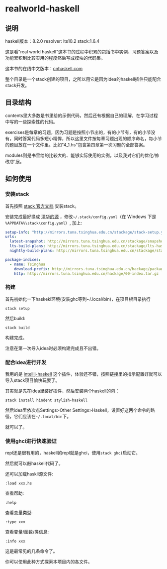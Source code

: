 # realworld-haskell

## 说明
haskell版本：8.2.0
resolver: lts10.2
stack:1.6.4

这是看"real world haskell"这本书的过程中积累的包括书中实例、习题答案以及功能累积到比较实用的程度然后写成模块的代码集。

这本书的在线中文版本：[cnhaskell.com](cnhaskell.com)

整个目录是一个stack创建的项目，之所以用它是因为idea的haskell插件只能配合stack开发。

## 目录结构
contents里大多数是书里给的示例代码，然后还有根据自己的理解，在学习过程中写的一些探索性的代码。

exercises是每章的习题，因为习题是按照小节出的，有的小节有，有的小节没有，同时答案代码多短小精悍，所以这里文件按每章习题出现的顺序命名，每小节的题目放在一个文件里。比如"4_1.hs"包含第四章第一次习题的全部答案。

modules则是书里给的比较大的、能够实际使用的实例，以及我对它们的优化/修改/扩展。

## 如何使用
### 安装stack
首先按照 [stack 官方文档](https://docs.haskellstack.org/en/stable/README/) 安装stack。

安装完成最好换成 [清华的源](https://mirrors.tuna.tsinghua.edu.cn/help/stackage/) ，修改`~/.stack/config.yaml`（在 Windows 下是 `%APPDATA%\stack\config.yaml`）, 加上:
```yml
setup-info: "http://mirrors.tuna.tsinghua.edu.cn/stackage/stack-setup.yaml"
urls:
  latest-snapshot: http://mirrors.tuna.tsinghua.edu.cn/stackage/snapshots.json
  lts-build-plans: http://mirrors.tuna.tsinghua.edu.cn/stackage/lts-haskell/
  nightly-build-plans: http://mirrors.tuna.tsinghua.edu.cn/stackage/stackage-nightly/

package-indices:
  - name: Tsinghua
    download-prefix: http://mirrors.tuna.tsinghua.edu.cn/hackage/package/
    http: http://mirrors.tuna.tsinghua.edu.cn/hackage/00-index.tar.gz
```
### 构建
首先初始化一下haskekl环境(安装ghc等到~/.local/bin)，在项目根目录执行
```
stack setup
```
然后build:
```
stack build
```
构建完成。

注意在第一次导入idea时必须构建完成且不出错。

### 配合idea进行开发
我用的是
[intellij-haskell](https://github.com/rikvdkleij/intellij-haskell/blob/master/README.md)
这个插件，体验还不错，按照链接里的指示配置好就可以导入stack项目愉快玩耍了。

其实就是先在idea里装好插件，然后安装两个haskell的包：

```
stack install hindent stylish-haskell
```
然后idea里依次点Settings>Other Settings>Haskell，设置好这两个命令的路径，它们应该在`~/.local/bin`下。

就可以了。

### 使用ghci进行快速验证
repl还是很有用的，haskell的repl就是ghci，使用`stack ghci`启动它。

然后就可以敲haskell代码了。

还可以加载haskll源文件:
```
:load xxx.hs
```
查看帮助:
```
:help
```
查看变量类型:
```
:type xxx
```
查看变量/函数/类信息:
```
:info xxx
```

这是最常见的几条命令了。

你可以使用此种方式探索本项目内的各文件。
